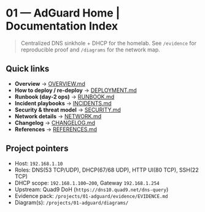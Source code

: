 # 01 — AdGuard Home | Documentation Index

> Centralized DNS sinkhole + DHCP for the homelab. See `/evidence` for reproducible proof and `/diagrams` for the network map.

## Quick links

- **Overview** → [OVERVIEW.md](./OVERVIEW.md)
- **How to deploy / re-deploy** → [DEPLOYMENT.md](./DEPLOYMENT.md)
- **Runbook (day-2 ops)** → [RUNBOOK.md](./RUNBOOK.md)
- **Incident playbooks** → [INCIDENTS.md](./INCIDENTS.md)
- **Security & threat model** → [SECURITY.md](./SECURITY.md)
- **Network details** → [NETWORK.md](./NETWORK.md)
- **Changelog** → [CHANGELOG.md](./CHANGELOG.md)
- **References** → [REFERENCES.md](./REFERENCES.md)

## Project pointers

- Host: `192.168.1.10`
- Roles: DNS(53 TCP/UDP), DHCP(67/68 UDP), HTTP UI(80 TCP), SSH(22 TCP)
- DHCP scope: `192.168.1.100–200`, Gateway `192.168.1.254`
- Upstream: Quad9 DoH (`https://dns10.quad9.net/dns-query`)
- Evidence pack: `/projects/01-adguard/evidence/EVIDENCE.md`
- Diagram(s): `/projects/01-adguard/diagrams/`

